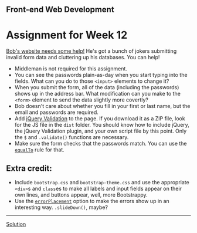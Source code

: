 ## Front-end Web Development
# Assignment for Week 12

[Bob's website needs some help!](assignment) He's got a bunch of jokers submitting invalid form data and cluttering up his databases. You can help!

*   Middleman is not required for this assignment.
*   You can see the passwords plain-as-day when you start typing into the fields. What can you do to those `<input>` elements to change it?
*   When you submit the form, all of the data (including the passwords) shows up in the address bar. What modification can you make to the `<form>` element to send the data slightly more covertly?
*   Bob doesn't care about whether you fill in your first or last name, but the email and passwords are required.
*   Add [jQuery Validation](http://jqueryvalidation.org) to the page. If you download it as a ZIP file, look for the JS file in the `dist` folder. You should know how to include jQuery, the jQuery Validation plugin, and your own script file by this point. Only the `$` and `.validate()` functions are necessary.
*   Make sure the form checks that the passwords match. You can use the [`equalTo`](http://jqueryvalidation.org/equalTo-method/) rule for that.

## Extra credit:

*   Include `bootstrap.css` and `bootstrap-theme.css` and use the appropriate `<div>`s and `class`es to make all labels and input fields appear on their own lines, and buttons appear, well, more Bootstrappy.
*   Use the [`errorPlacement`](http://jqueryvalidation.org/validate/) option to make the errors show up in an interesting way. `.slideDown()`, maybe?

* * *

[Solution](http://jeffreyatw.github.io/fwd/series8/class11/solution/)